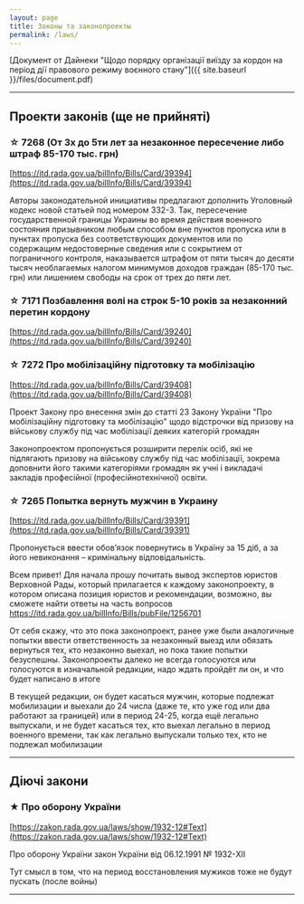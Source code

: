 ```yaml
---
layout: page
title: Законы та законопроекты
permalink: /laws/
---
```

[Документ от Дайнеки "Щодо порядку організації виїзду за кордон на період дії правового режиму воєнного стану"]({{ site.baseurl }}/files/document.pdf)

---

## Проекти законів (ще не прийняті)

### ☆ 7268 (От 3х до 5ти лет за незаконное пересечение либо штраф 85-170 тыс. грн)
[https://itd.rada.gov.ua/billInfo/Bills/Card/39394](https://itd.rada.gov.ua/billInfo/Bills/Card/39394)

Авторы законодательной инициативы предлагают дополнить Уголовный кодекс новой статьей под номером 332-3. Так, пересечение государственной границы Украины во время действия военного состояния призывником любым способом вне пунктов пропуска или в пунктах пропуска без соответствующих документов или по содержащим недостоверные сведения или с сокрытием от пограничного контроля, наказывается штрафом от пяти тысяч до десяти тысяч необлагаемых налогом минимумов доходов граждан (85-170 тыс. грн) или лишением свободы на срок от трех до пяти лет.


### ☆ 7171 Позбавлення волі на строк 5-10 років за незаконний перетин кордону 

[https://itd.rada.gov.ua/billInfo/Bills/Card/39240](https://itd.rada.gov.ua/billInfo/Bills/Card/39240)


### ☆ 7272 Про мобілізаційну підготовку та мобілізацію

[https://itd.rada.gov.ua/billInfo/Bills/Card/39408](https://itd.rada.gov.ua/billInfo/Bills/Card/39408)

Проект Закону про внесення змін до статті 23 Закону України "Про мобілізаційну підготовку та мобілізацію" щодо відстрочки від призову на військову службу під час мобілізації деяких категорій громадян

Законопроектом пропонується розширити перелік осіб, які не підлягають призову на військову службу під час мобілізації, зокрема доповнити його такими категоріями громадян як учні і викладачі закладів професійної (професійнотехнічної) освіти.



### ☆ 7265  Попытка вернуть мужчин в Украину

[https://itd.rada.gov.ua/billInfo/Bills/Card/39391](https://itd.rada.gov.ua/billInfo/Bills/Card/39391)

Пропонується ввести обов’язок повернутись в Україну за 15 діб, а за його невиконання – кримінальну відповідальність.

Всем привет! Для начала прошу почитать вывод экспертов юристов Верховной Рады, который прилагается к каждому законопроекту, в котором описана позиция юристов и рекомендации, возможно, вы сможете найти ответы на часть вопросов https://itd.rada.gov.ua/billInfo/Bills/pubFile/1256701

От себя скажу, что это пока законопроект, ранее уже были аналогичные попытки ввести ответственность за незаконный выезд или обязать вернуться тех, кто незаконно выехал, но пока такие попытки безуспешны. Законопроекты далеко не всегда голосуются или голосуются в изначальной редакции, надо ждать пройдёт ли он, и что будет написано в итоге

В текущей редакции, он будет касаться мужчин, которые подлежат мобилизации и выехали до 24 числа (даже те, кто уже год или два работают за границей) или в период 24-25, когда ещё легально выпускали, и не будет касаться тех, кто выехал легально в период военного времени, так как легально выпускали только тех, кто не подлежал мобилизации

---

## Діючі закони

### ★ Про оборону України

[https://zakon.rada.gov.ua/laws/show/1932-12#Text](https://zakon.rada.gov.ua/laws/show/1932-12#Text)

Про оборону України закон України від 06.12.1991 № 1932-XII

Тут смысл в том, что на период восстановления мужиков тоже не будут пускать (после войны)

---


